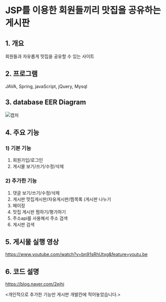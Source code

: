 # JSP를 이용한 회원들끼리 맛집을 공유하는 게시판
## 1. 개요
회원들과 자유롭게 맛집을 공유할 수 있는 사이트

## 2. 프로그램
JAVA, Spring, javaScript, jQuery, Mysql

## 3. database EER Diagram
![캡처](https://user-images.githubusercontent.com/58822916/86928061-05240a00-c16f-11ea-88e4-3fa6daacfa23.JPG)

## 4. 주요 기능
### 1) 기본 기능
1. 회원가입/로그인
2. 게시물 보기/쓰기/수정/삭제
### 2) 추가한 기능
1. 댓글 보기/쓰기/수정/삭제
2. 게시판 맛집게시판/자유게시판/찜목록 (게시판 나누기
3. 페이징
4. 맛집 게시판 찜하기/평가하기
5. 주소api를 사용해서 주소 검색
6. 게시판 검색

## 5. 게시물 실행 영상
https://www.youtube.com/watch?v=bn91sRhUtxg&feature=youtu.be

## 6. 코드 설명
https://blog.naver.com/2ejhi

<개인적으로 추가한 기능만 게시판 개발칸에 적어놓았습니다.>
